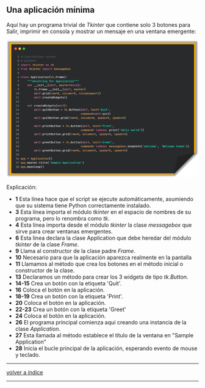 ## Una aplicación mínima

Aquí hay un programa trivial de *Tkinter* que contiene solo 3 botones para Salir, imprimir en consola y mostrar un mensaje en una ventana emergente: 

<p align="center">
	<img src="screenshot/image_01.png">
</p>

Explicación: 

- **1** Esta línea hace que el script se ejecute automáticamente, asumiendo que su sistema tiene Python correctamente instalado.
- **3** Esta línea importa el módulo *tkinter* en el espacio de nombres de su programa, pero lo renombra como *tk*.
- **4** Esta línea importa desde el módulo *tkinter* la clase *messagebox* que sirve para crear ventanas emergentes.
- **6** Esta línea declara la clase Application que debe heredar del módulo *tkinter* de la clase *Frame*.
- **9** Llama al constructor de la clase padre *Frame*.
- **10** Necesario para que la aplicación aparezca realmente en la pantalla
- **11** Llamamos al método que crea los botones en el método inicial o constructor de la clase.
- **13** Declaramos un método para crear los 3 widgets de tipo *tk.Button*.
- **14-15** Crea un botón con la etiqueta 'Quit'.
- **16** Coloca el botón en la aplicación.
- **18-19** Crea un botón con la etiqueta 'Print'.
- **20** Coloca el botón en la aplicación.
- **22-23** Crea un botón con la etiqueta 'Greet'
- **24** Coloca el botón en la aplicación.
- **26** El programa principal comienza aquí creando una instancia de la clase *Application*.
- **27** Esta llamada al método establece el título de la ventana en "Sample Application" 
- **28** Inicia el bucle principal de la aplicación, esperando evento de mouse y teclado.

<hr>

[volver a índice](../../tkinter/readme.md)

<hr>